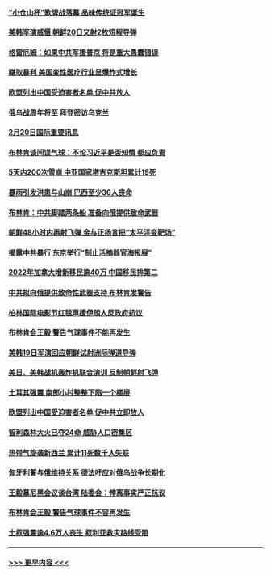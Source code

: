 #### [“小仓山杯”歌牌战落幕 品味传统证冠军诞生](../pages/prog202/a103653319.md?t=02202143) 
#### [美韩军演威慑 朝鲜20日又射2枚短程导弹](../pages/prog202/a103653289.md?t=02202143) 
#### [格雷厄姆：如果中共军援普京 将是重大愚蠢错误](../pages/prog202/a103653269.md?t=02202143) 
#### [赚取暴利 美国变性医疗行业呈爆炸式增长](../pages/prog202/a103653274.md?t=02202143) 
#### [欧盟列出中国受迫害者名单 促中共放人](../pages/prog202/a103653287.md?t=02202143) 
#### [俄乌战周年将至 拜登密访乌克兰](../pages/prog202/a103653264.md?t=02202143) 
#### [2月20日国际重要讯息](../pages/prog202/a103653286.md?t=02202143) 
#### [布林肯谈间谍气球：不论习近平是否知情 都应负责](../pages/prog202/a103653236.md?t=02202143) 
#### [5天内200次雪崩 中亚国家塔吉克斯坦累计19死](../pages/prog202/a103653204.md?t=02202143) 
#### [暴雨引发洪患与山崩 巴西至少36人丧命](../pages/prog202/a103653095.md?t=02202143) 
#### [布林肯：中共脚踏两条船 准备向俄提供致命武器](../pages/prog202/a103653127.md?t=02202143) 
#### [朝鲜48小时内再射飞弹 金与正扬言把“太平洋变靶场”](../pages/prog202/a103653108.md?t=02202143) 
#### [揭露中共暴行 东京举行“制止活摘器官海报展”](../pages/prog202/a103652897.md?t=02202143) 
#### [2022年加拿大增新移民逾40万 中国移民排第二](../pages/prog202/a103652905.md?t=02202143) 
#### [中共拟向俄提供致命性武器支持 布林肯发警告](../pages/prog202/a103652870.md?t=02202143) 
#### [柏林国际电影节红毯声援伊朗人反政府抗议](../pages/prog202/a103652755.md?t=02202143) 
#### [布林肯会王毅 警告气球事件不能再发生](../pages/prog202/a103652753.md?t=02202143) 
#### [美韩19日军演回应朝鲜试射洲际弹道导弹](../pages/prog202/a103652752.md?t=02202143) 
#### [美日、美韩战机轰炸机联合演训 反制朝鲜射飞弹](../pages/prog202/a103652682.md?t=02202143) 
#### [土耳其强震 南部小村整整下陷一个楼层](../pages/prog202/a103652591.md?t=02202143) 
#### [欧盟列出中国受迫害者名单 促中共立即放人](../pages/prog202/a103652581.md?t=02202143) 
#### [智利森林大火已夺24命 威胁人口密集区](../pages/prog202/a103652577.md?t=02202143) 
#### [热带气旋袭新西兰 累计11死数千人失联](../pages/prog202/a103652566.md?t=02202143) 
#### [匈牙利誓与俄维持关系 德法吁应对俄乌战争长期化](../pages/prog202/a103652551.md?t=02202143) 
#### [王毅慕尼黑会议谈台湾 陆委会：悖离事实严正抗议](../pages/prog202/a103652525.md?t=02202143) 
#### [布林肯会王毅 警告气球事件不容再发生](../pages/prog202/a103652486.md?t=02202143) 
#### [土叙强震逾4.6万人丧生 叙利亚救灾路线受阻](../pages/prog202/a103652464.md?t=02202143) 

----
#### [ >>> 更早内容 <<< ](../indexes/prog202-earlier.md)
